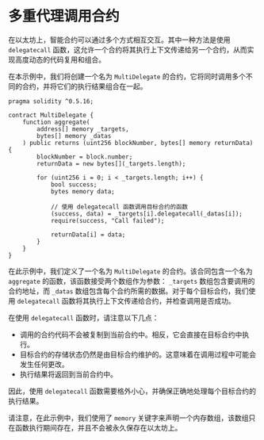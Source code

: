 # 多重代理调用合约

在以太坊上，智能合约可以通过多个方式相互交互。其中一种方法是使用 `delegatecall` 函数，这允许一个合约将其执行上下文传递给另一个合约，从而实现高度动态的代码复用和组合。

在本示例中，我们将创建一个名为 `MultiDelegate` 的合约，它将同时调用多个不同的合约，并将它们的执行结果组合在一起。

```solidity
pragma solidity ^0.5.16;

contract MultiDelegate {
    function aggregate(
        address[] memory _targets,
        bytes[] memory _datas
    ) public returns (uint256 blockNumber, bytes[] memory returnData) {
        blockNumber = block.number;
        returnData = new bytes[](_targets.length);

        for (uint256 i = 0; i < _targets.length; i++) {
            bool success;
            bytes memory data;

            // 使用 delegatecall 函数调用目标合约的函数
            (success, data) = _targets[i].delegatecall(_datas[i]);
            require(success, "Call failed");

            returnData[i] = data;
        }
    }
}
```

在此示例中，我们定义了一个名为 `MultiDelegate` 的合约。该合同包含一个名为 `aggregate` 的函数，该函数接受两个数组作为参数： `_targets` 数组包含要调用的合约地址，而 `_datas` 数组包含每个合约所需的数据。对于每个目标合约，我们使用 `delegatecall` 函数将其执行上下文传递给合约，并检查调用是否成功。

在使用 `delegatecall` 函数时，请注意以下几点：

- 调用的合约代码不会被复制到当前合约中。相反，它会直接在目标合约中执行。
- 目标合约的存储状态仍然是由目标合约维护的。这意味着在调用过程中可能会发生任何更改。
- 执行结果将返回到当前合约中。

因此，使用 `delegatecall` 函数需要格外小心，并确保正确地处理每个目标合约的执行结果。

请注意，在此示例中，我们使用了 `memory` 关键字来声明一个内存数组，该数组只在函数执行期间存在，并且不会被永久保存在以太坊上。